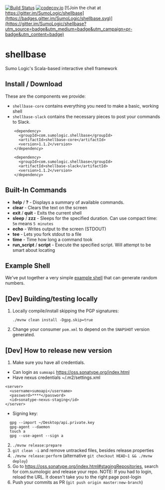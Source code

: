 [![Build Status](https://travis-ci.org/SumoLogic/shellbase.svg?branch=master)](https://travis-ci.org/SumoLogic/shellbase)
[![codecov.io](https://codecov.io/github/SumoLogic/shellbase/coverage.svg?branch=master)](https://codecov.io/github/SumoLogic/shellbase?branch=master)
[![Join the chat at https://gitter.im/SumoLogic/shellbase](https://badges.gitter.im/SumoLogic/shellbase.svg)](https://gitter.im/SumoLogic/shellbase?utm_source=badge&utm_medium=badge&utm_campaign=pr-badge&utm_content=badge)

# shellbase
Sumo Logic's Scala-based interactive shell framework

## Install / Download
These are the components we provide:
* `shellbase-core` contains everything you need to make a basic, working shell
* `shellbase-slack` contains the necessary pieces to post your commands to Slack.

```
    <dependency>
      <groupId>com.sumologic.shellbase</groupId>
      <artifactId>shellbase-core</artifactId>
      <version>1.1.2</version>
    </dependency>

    <dependency>
      <groupId>com.sumologic.shellbase</groupId>
      <artifactId>shellbase-slack</artifactId>
      <version>1.1.2</version>
    </dependency>
```

## Built-In Commands

* **help** / **?** - Displays a summary of available commands.
* **clear** - Clears the text on the screen
* **exit** / **quit** - Exits the current shell
* **sleep** / **zzz** - Sleeps for the specified duration.  Can use compact time: `5m` means `5 minutes`
* **echo** - Writes output to the screen (STDOUT)
* **tee** - Lets you fork stdout to a file
* **time** - Time how long a command took
* **run_script** / **script** - Execute the specified script.  Will attempt to be smart about locating

## Example Shell

We've put together a very simple [example shell](./shellbase-example) that can generate random numbers.  

## [Dev] Building/testing locally

1. Locally compile/install skipping the PGP signatures: 

   ```
   ./mvnw clean install -Dgpg.skip=true
   ```
1. Change your consumer `pom.xml` to depend on the `SNAPSHOT` version generated.

## [Dev] How to release new version

1. Make sure you have all credentials.
  * Can login as `sumoapi` https://oss.sonatype.org/index.html
  * Have nexus credentials ~/.m2/settings.xml

  ```
  <server>
    <username>sumoapi</username>
    <password>****</password>
    <id>sonatype-nexus-staging</id>
  </server>
  ```
  * Signing key:

  ```
    gpg --import ~/Desktop/api.private.key
    gpg-agent --daemon
    touch a
    gpg --use-agent --sign a

  ```
2. `./mvnw release:prepare`
3. `git clean -i` and remove untracked files, besides release.properties
4. `./mvnw release:perform` (alternative `git checkout HEAD~1 && ./mvnw deploy`)
5. Go to https://oss.sonatype.org/index.html#stagingRepositories, search for com.sumologic and release your repo. NOTE: If you had to login, reload the URL.  It doesn't take you to the right page post-login
6. Push your commits as PR (`git push origin master:new-branch`)
